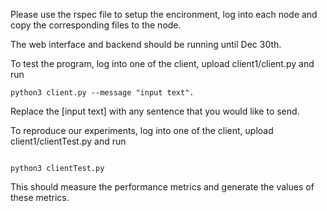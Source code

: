 
Please use the rspec file to setup the encironment, log into each node and copy the corresponding files to the node. 

The web interface and backend should be running until Dec 30th.

To test the program, log into one of the client, upload client1/client.py and run

```
python3 client.py --message "input text".
```

Replace the [input text] with any sentence that you would like to send.

To reproduce our experiments, log into one of the client, upload client1/clientTest.py and run
```

python3 clientTest.py
```

This should measure the performance metrics and generate the values of these metrics.